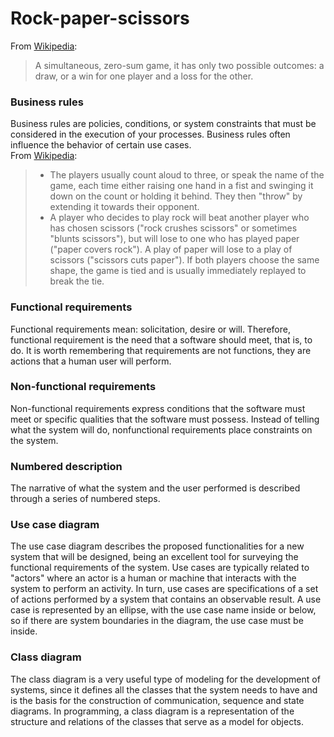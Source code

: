 # Rock-paper-scissors
From [Wikipedia](https://en.wikipedia.org/wiki/Rock%E2%80%93paper%E2%80%93scissors):
> A simultaneous, zero-sum game, it has only two possible outcomes: a draw, or a win for one player and a loss for the other.

### Business rules

Business rules are policies, conditions, or system constraints that must be considered in the execution of your processes. Business rules often influence the behavior of certain use cases.
<br>From [Wikipedia](https://en.wikipedia.org/wiki/Rock%E2%80%93paper%E2%80%93scissors):
> + The players usually count aloud to three, or speak the name of the game, each time either raising one hand in a fist and swinging it down on the count or holding it behind. They then "throw" by extending it towards their opponent.
> + A player who decides to play rock will beat another player who has chosen scissors ("rock crushes scissors" or sometimes "blunts scissors"), but will lose to one who has played paper ("paper covers rock"). A play of paper will lose to a play of scissors ("scissors cuts paper"). If both players choose the same shape, the game is tied and is usually immediately replayed to break the tie.

### Functional requirements

Functional requirements mean: solicitation, desire or will. Therefore, functional requirement is the need that a software should meet, that is, to do. It is worth remembering that requirements are not functions, they are actions that a human user will perform.

### Non-functional requirements

Non-functional requirements express conditions that the software must meet or specific qualities that the software must possess. Instead of telling what the system will do, nonfunctional requirements place constraints on the system.

### Numbered description

The narrative of what the system and the user performed is described through a series of numbered steps.

### Use case diagram

The use case diagram describes the proposed functionalities for a new system that will be designed, being an excellent tool for surveying the functional requirements of the system. Use cases are typically related to "actors" where an actor is a human or machine that interacts with the system to perform an activity. In turn, use cases are specifications of a set of actions performed by a system that contains an observable result. A use case is represented by an ellipse, with the use case name inside or below, so if there are system boundaries in the diagram, the use case must be inside.

### Class diagram

The class diagram is a very useful type of modeling for the development of systems, since it defines all the classes that the system needs to have and is the basis for the construction of communication, sequence and state diagrams. In programming, a class diagram is a representation of the structure and relations of the classes that serve as a model for objects.
